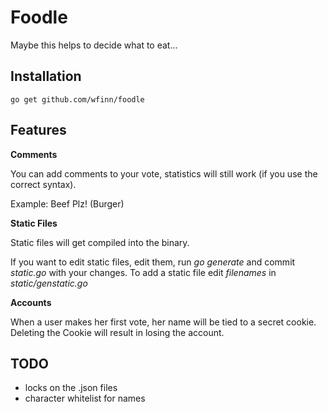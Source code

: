 # Foodle
Maybe this helps to decide what to eat...

## Installation
```
go get github.com/wfinn/foodle
```
## Features
**Comments**

You can add comments to your vote, statistics will still work (if you use the correct syntax).

Example: Beef Plz! (Burger)

**Static Files**

Static files will get compiled into the binary.

If you want to edit static files, edit them, run _go generate_ and commit _static.go_ with your changes.
To add a static file edit _filenames_ in _static/genstatic.go_

**Accounts**

When a user makes her first vote, her name will be tied to a secret cookie.
Deleting the Cookie will result in losing the account.

## TODO
- locks on the .json files
- character whitelist for names
